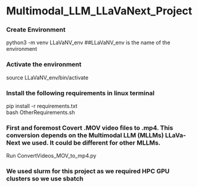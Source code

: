 # Multimodal_LLM_LLaVaNext_Project

### Create Environment <br />
python3 -m venv LLaVaNV_env      ##LLaVaNV_env is the name of the environment

### Activate the environment
source LLaVaNV_env/bin/activate 

### Install the following requirements in linux terminal <br />
pip install -r requirements.txt <br />
bash OtherRequirements.sh <br />

### First and foremost Covert .MOV video files to .mp4. This conversion depends on the Multimodal LLM (MLLMs) LLaVa-Next we used. It could be different for other MLLMs.<br />
Run ConvertVideos_MOV_to_mp4.py

### We used slurm for this project as we required HPC GPU clusters so we use sbatch <br />



